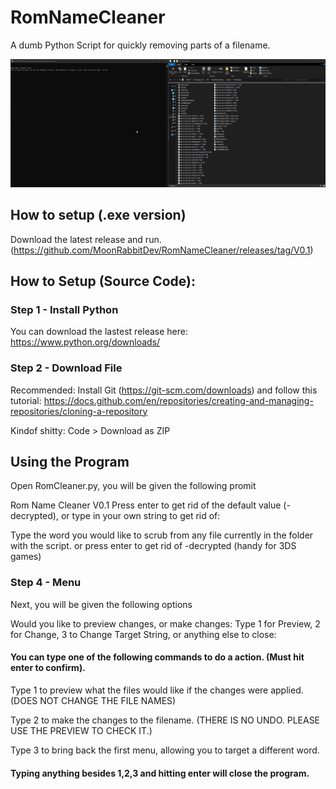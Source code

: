 # RomNameCleaner
A dumb Python Script for quickly removing parts of a filename.

![screen-gif](./DemoGif.gif)

## How to setup (.exe version)
Download the latest release and run. (https://github.com/MoonRabbitDev/RomNameCleaner/releases/tag/V0.1)

## How to Setup (Source Code):
### Step 1 - Install Python
You can download the lastest release here: https://www.python.org/downloads/
### Step 2 - Download File
Recommended: Install Git (https://git-scm.com/downloads) and follow this tutorial: https://docs.github.com/en/repositories/creating-and-managing-repositories/cloning-a-repository

Kindof shitty: Code > Download as ZIP

## Using the Program
Open RomCleaner.py, you will be given the following promit

Rom Name Cleaner V0.1
Press enter to get rid of the default value (-decrypted), or type in your own string to get rid of:

Type the word you would like to scrub from any file currently in the folder with the script. or press enter to get rid of -decrypted (handy for 3DS games)


### Step 4 - Menu
Next, you will be given the following options

Would you like to preview changes, or make changes: Type 1 for Preview, 2 for Change, 3 to Change Target String, or anything else to close:

#### You can type one of the following commands to do a action. (Must hit enter to confirm).
Type 1 to preview what the files would like if the changes were applied. (DOES NOT CHANGE THE FILE NAMES)

Type 2 to make the changes to the filename. (THERE IS NO UNDO. PLEASE USE THE PREVIEW TO CHECK IT.)

Type 3 to bring back the first menu, allowing you to target a different word. 

#### Typing anything besides 1,2,3 and hitting enter will close the program.
